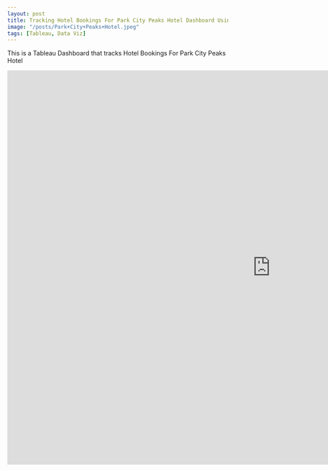```yaml
---
layout: post
title: Tracking Hotel Bookings For Park City Peaks Hotel Dashboard Using Tableau
image: "/posts/Park+City+Peaks+Hotel.jpeg"
tags: [Tableau, Data Viz]
---
```

This is a Tableau Dashboard that tracks Hotel Bookings For Park City Peaks Hotel
<iframe seamless frameborder="0" src="https://public.tableau.com/views/HotelBookings_17231926384270/HotelBookingsDashboard?:embed=yes&:display_count=yes&:showVizHome=no" width = '1200' height = '900'></iframe>
